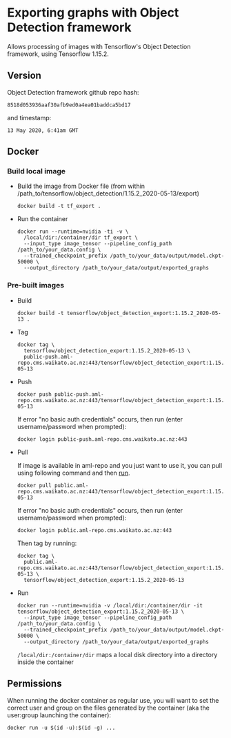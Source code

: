 # Exporting graphs with Object Detection framework

Allows processing of images with Tensorflow's Object Detection framework, using Tensorflow 1.15.2.

## Version

Object Detection framework github repo hash:

```
8518d053936aaf30afb9ed0a4ea01baddca5bd17
```

and timestamp:

```
13 May 2020, 6:41am GMT
```

## Docker

### Build local image

* Build the image from Docker file (from within /path_to/tensorflow/object_detection/1.15.2_2020-05-13/export)

  ```commandline
  docker build -t tf_export .
  ```

* Run the container

  ```commandline
  docker run --runtime=nvidia -ti -v \
    /local/dir:/container/dir tf_export \
    --input_type image_tensor --pipeline_config_path /path_to/your_data.config \
    --trained_checkpoint_prefix /path_to/your_data/output/model.ckpt-50000 \
    --output_directory /path_to/your_data/output/exported_graphs
  ```

### Pre-built images

* Build

  ```commandline
  docker build -t tensorflow/object_detection_export:1.15.2_2020-05-13 .
  ```
  
* Tag

  ```commandline
  docker tag \
    tensorflow/object_detection_export:1.15.2_2020-05-13 \
    public-push.aml-repo.cms.waikato.ac.nz:443/tensorflow/object_detection_export:1.15.2_2020-05-13
  ```
  
* Push

  ```commandline
  docker push public-push.aml-repo.cms.waikato.ac.nz:443/tensorflow/object_detection_export:1.15.2_2020-05-13
  ```
  If error "no basic auth credentials" occurs, then run (enter username/password when prompted):
  
  ```commandline
  docker login public-push.aml-repo.cms.waikato.ac.nz:443
  ```
  
* Pull

  If image is available in aml-repo and you just want to use it, you can pull using following command and then [run](#run).

  ```commandline
  docker pull public.aml-repo.cms.waikato.ac.nz:443/tensorflow/object_detection_export:1.15.2_2020-05-13
  ```
  If error "no basic auth credentials" occurs, then run (enter username/password when prompted):
  
  ```commandline
  docker login public.aml-repo.cms.waikato.ac.nz:443
  ```
  Then tag by running:
  
  ```commandline
  docker tag \
    public.aml-repo.cms.waikato.ac.nz:443/tensorflow/object_detection_export:1.15.2_2020-05-13 \
    tensorflow/object_detection_export:1.15.2_2020-05-13
  ```

* <a name="run">Run</a>

  ```commandline
  docker run --runtime=nvidia -v /local/dir:/container/dir -it tensorflow/object_detection_export:1.15.2_2020-05-13 \
    --input_type image_tensor --pipeline_config_path /path_to/your_data.config \
    --trained_checkpoint_prefix /path_to/your_data/output/model.ckpt-50000 \
    --output_directory /path_to/your_data/output/exported_graphs
  ```
  `/local/dir:/container/dir` maps a local disk directory into a directory inside the container


## Permissions

When running the docker container as regular use, you will want to set the correct
user and group on the files generated by the container (aka the user:group launching
the container):

```commandline
docker run -u $(id -u):$(id -g) ...
```
